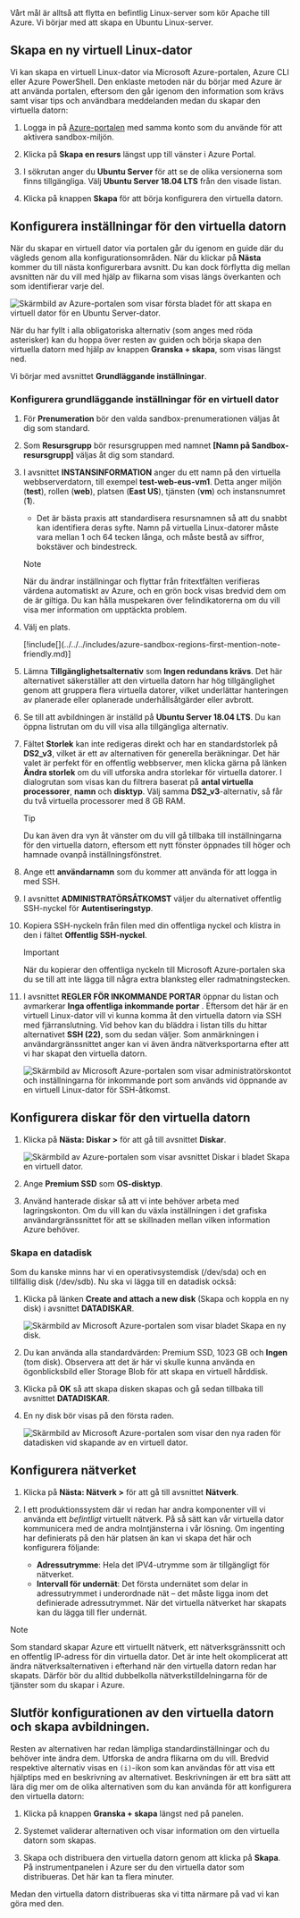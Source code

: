 Vårt mål är alltså att flytta en befintlig Linux-server som kör Apache till Azure. Vi börjar med att skapa en Ubuntu Linux-server.

## <a name="create-a-new-linux-virtual-machine"></a>Skapa en ny virtuell Linux-dator

Vi kan skapa en virtuell Linux-dator via Microsoft Azure-portalen, Azure CLI eller Azure PowerShell. Den enklaste metoden när du börjar med Azure är att använda portalen, eftersom den går igenom den information som krävs samt visar tips och användbara meddelanden medan du skapar den virtuella datorn:

1. Logga in på [Azure-portalen](https://portal.azure.com/triplecrownlabs.onmicrosoft.com?azure-portal=true) med samma konto som du använde för att aktivera sandbox-miljön.

1. Klicka på **Skapa en resurs** längst upp till vänster i Azure Portal.

1. I sökrutan anger du **Ubuntu Server** för att se de olika versionerna som finns tillgängliga. Välj **Ubuntu Server 18.04 LTS** från den visade listan.

1. Klicka på knappen **Skapa** för att börja konfigurera den virtuella datorn.

## <a name="configure-the-vm-settings"></a>Konfigurera inställningar för den virtuella datorn

När du skapar en virtuell dator via portalen går du igenom en guide där du vägleds genom alla konfigurationsområden. När du klickar på **Nästa** kommer du till nästa konfigurerbara avsnitt. Du kan dock förflytta dig mellan avsnitten när du vill med hjälp av flikarna som visas längs överkanten och som identifierar varje del.

![Skärmbild av Azure-portalen som visar första bladet för att skapa en virtuell dator för en Ubuntu Server-dator.](../media/3-azure-portal-create-vm.png)

När du har fyllt i alla obligatoriska alternativ (som anges med röda asterisker) kan du hoppa över resten av guiden och börja skapa den virtuella datorn med hjälp av knappen **Granska + skapa**, som visas längst ned.

Vi börjar med avsnittet **Grundläggande inställningar**.

### <a name="configure-basic-vm-settings"></a>Konfigurera grundläggande inställningar för en virtuell dator

1. För **Prenumeration** bör den valda sandbox-prenumerationen väljas åt dig som standard.

1. Som **Resursgrupp** bör resursgruppen med namnet **<rgn>[Namn på Sandbox-resursgrupp]</rgn>** väljas åt dig som standard.

1. I avsnittet **INSTANSINFORMATION** anger du ett namn på den virtuella webbserverdatorn, till exempel **test-web-eus-vm1**. Detta anger miljön (**test**), rollen (**web**), platsen (**East US**), tjänsten (**vm**) och instansnumret (**1**).
    - Det är bästa praxis att standardisera resursnamnen så att du snabbt kan identifiera deras syfte. Namn på virtuella Linux-datorer måste vara mellan 1 och 64 tecken långa, och måste bestå av siffror, bokstäver och bindestreck.

    > [!NOTE]
    > När du ändrar inställningar och flyttar från fritextfälten verifieras värdena automatiskt av Azure, och en grön bock visas bredvid dem om de är giltiga. Du kan hålla muspekaren över felindikatorerna om du vill visa mer information om upptäckta problem.

1. Välj en plats.

    <!-- Resource selection --> [!include[](../../../includes/azure-sandbox-regions-first-mention-note-friendly.md)]

1. Lämna **Tillgänglighetsalternativ** som **Ingen redundans krävs**. Det här alternativet säkerställer att den virtuella datorn har hög tillgänglighet genom att gruppera flera virtuella datorer, vilket underlättar hanteringen av planerade eller oplanerade underhållsåtgärder eller avbrott.

1. Se till att avbildningen är inställd på **Ubuntu Server 18.04 LTS**. Du kan öppna listrutan om du vill visa alla tillgängliga alternativ.

1. Fältet **Storlek** kan inte redigeras direkt och har en standardstorlek på **DS2_v3**, vilket är ett av alternativen för generella beräkningar. Det här valet är perfekt för en offentlig webbserver, men klicka gärna på länken **Ändra storlek** om du vill utforska andra storlekar för virtuella datorer. I dialogrutan som visas kan du filtrera baserat på **antal virtuella processorer**, **namn** och **disktyp**. Välj samma **DS2_v3**-alternativ, så får du två virtuella processorer med 8 GB RAM.

    > [!TIP]
    > Du kan även dra vyn åt vänster om du vill gå tillbaka till inställningarna för den virtuella datorn, eftersom ett nytt fönster öppnades till höger och hamnade ovanpå inställningsfönstret.

1. Ange ett **användarnamn** som du kommer att använda för att logga in med SSH.

1. I avsnittet **ADMINISTRATÖRSÅTKOMST** väljer du alternativet offentlig SSH-nyckel för **Autentiseringstyp**.

1. Kopiera SSH-nyckeln från filen med din offentliga nyckel och klistra in den i fältet **Offentlig SSH-nyckel**.

    > [!IMPORTANT]
    > När du kopierar den offentliga nyckeln till Microsoft Azure-portalen ska du se till att inte lägga till några extra blanksteg eller radmatningstecken.

1. I avsnittet **REGLER FÖR INKOMMANDE PORTAR** öppnar du listan och avmarkerar **Inga offentliga inkommande portar** . Eftersom det här är en virtuell Linux-dator vill vi kunna komma åt den virtuella datorn via SSH med fjärranslutning. Vid behov kan du bläddra i listan tills du hittar alternativet **SSH (22)**, som du sedan väljer. Som anmärkningen i användargränssnittet anger kan vi även ändra nätverksportarna efter att vi har skapat den virtuella datorn.

    ![Skärmbild av Microsoft Azure-portalen som visar administratörskontot och inställningarna för inkommande port som används vid öppnande av en virtuell Linux-dator för SSH-åtkomst.](../media/3-open-ports.png)

## <a name="configure-disks-for-the-vm"></a>Konfigurera diskar för den virtuella datorn

1. Klicka på **Nästa: Diskar >** för att gå till avsnittet **Diskar**.

    ![Skärmbild av Azure-portalen som visar avsnittet Diskar i bladet Skapa en virtuell dator.](../media/3-configure-disks.png)

1. Ange **Premium SSD** som **OS-disktyp**.

1. Använd hanterade diskar så att vi inte behöver arbeta med lagringskonton. Om du vill kan du växla inställningen i det grafiska användargränssnittet för att se skillnaden mellan vilken information Azure behöver.

### <a name="create-a-data-disk"></a>Skapa en datadisk

Som du kanske minns har vi en operativsystemdisk (/dev/sda) och en tillfällig disk (/dev/sdb). Nu ska vi lägga till en datadisk också:

1. Klicka på länken **Create and attach a new disk** (Skapa och koppla en ny disk) i avsnittet **DATADISKAR**.

    ![Skärmbild av Microsoft Azure-portalen som visar bladet Skapa en ny disk.](../media/3-add-data-disk.png)

1. Du kan använda alla standardvärden: Premium SSD, 1023 GB och **Ingen** (tom disk). Observera att det är här vi skulle kunna använda en ögonblicksbild eller Storage Blob för att skapa en virtuell hårddisk.

1. Klicka på **OK** så att skapa disken skapas och gå sedan tillbaka till avsnittet **DATADISKAR**.

1. En ny disk bör visas på den första raden.

    ![Skärmbild av Microsoft Azure-portalen som visar den nya raden för datadisken vid skapande av en virtuell dator.](../media/3-new-disk.png)

## <a name="configure-the-network"></a>Konfigurera nätverket

1. Klicka på **Nästa: Nätverk >** för att gå till avsnittet **Nätverk**.

1. I ett produktionssystem där vi redan har andra komponenter vill vi använda ett _befintligt_ virtuellt nätverk. På så sätt kan vår virtuella dator kommunicera med de andra molntjänsterna i vår lösning. Om ingenting har definierats på den här platsen än kan vi skapa det här och konfigurera följande:
    - **Adressutrymme**: Hela det IPV4-utrymme som är tillgängligt för nätverket.
    - **Intervall för undernät**: Det första undernätet som delar in adressutrymmet i underordnade nät – det måste ligga inom det definierade adressutrymmet. När det virtuella nätverket har skapats kan du lägga till fler undernät.

> [!NOTE]
> Som standard skapar Azure ett virtuellt nätverk, ett nätverksgränssnitt och en offentlig IP-adress för din virtuella dator. Det är inte helt okomplicerat att ändra nätverksalternativen i efterhand när den virtuella datorn redan har skapats. Därför bör du alltid dubbelkolla nätverkstilldelningarna för de tjänster som du skapar i Azure.

## <a name="finish-configuring-the-vm-and-create-the-image"></a>Slutför konfigurationen av den virtuella datorn och skapa avbildningen.

Resten av alternativen har redan lämpliga standardinställningar och du behöver inte ändra dem. Utforska de andra flikarna om du vill. Bredvid respektive alternativ visas en `(i)`-ikon som kan användas för att visa ett hjälptips med en beskrivning av alternativet. Beskrivningen är ett bra sätt att lära dig mer om de olika alternativen som du kan använda för att konfigurera den virtuella datorn:

1. Klicka på knappen **Granska + skapa** längst ned på panelen.

1. Systemet validerar alternativen och visar information om den virtuella datorn som skapas.

1. Skapa och distribuera den virtuella datorn genom att klicka på **Skapa**. På instrumentpanelen i Azure ser du den virtuella dator som distribueras. Det här kan ta flera minuter.

Medan den virtuella datorn distribueras ska vi titta närmare på vad vi kan göra med den.
